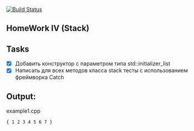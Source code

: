 [![Build Status](https://travis-ci.org/Aksiniya/2k-3s-aya-hw04.svg?branch=master)](https://travis-ci.org/Aksiniya/2k-3s-aya-hw04)

## HomeWork IV (Stack)

## Tasks

- [x] Добавить конструктор с параметром типа std::initializer_list<T>
- [x] Написать для всех методов класса stack тесты с использованием фреймворка Catch

## Output:

example1.cpp
```ShellSession
{ 1 2 3 4 5 6 7 }
```
